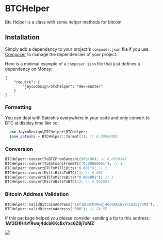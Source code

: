 BTCHelper
=========

Btc Helper is a class with some helper methods for bitcoin

## Installation

Simply add a dependency to your project's `composer.json` file if you use [Composer](http://getcomposer.org/) to manage the dependencies of your project.

Here is a minimal example of a `composer.json` file that just defines a dependency on Money:

    {
        "require": {
            "jaycodesign/btchelper": "dev-master"
        }
    }

### Formatting

You can deal with Satoshis everywhere in your code and only convert to BTC at display time like so:

```php
  use JaycoDesign\BTCHelper\BTCHelper;
  $one_satoshi = BTCHelper::format(1); // 0.00000001
```

### Conversion  
```php
BTCHelper::convertToBTCFromSatoshi(303490); // 0.0030349
BTCHelper::convertToSatoshiFromBTC("0.00000001"); // 1
BTCHelper::convertBTCToMilliBits("0.001"); // 1
BTCHelper::convertMilliBitsToBTC(1); // 0.001
BTCHelper::convertBTCToMicroBits("0.000001"); // 1
BTCHelper::convertMicroBitsToBTC(1); // 0.000001

```

### Bitcoin Address Validation

```php
BTCHelper::validBitcoinAddress("1Af3EHHrbYRwaj4dcbKKcBxYxc6Z8j7xMZ"); // TRUE
BTCHelper::validBitcoinAddress("POO"); // FALSE
```


If this package helped you please consider sending a tip to this address: **1Af3EHHrbYRwaj4dcbKKcBxYxc6Z8j7xMZ**

![](http://btcaddress.info/1Af3EHHrbYRwaj4dcbKKcBxYxc6Z8j7xMZ/200)

